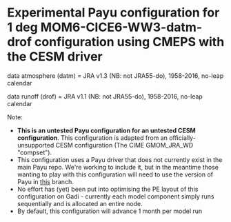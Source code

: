 # Experimental Payu configuration for 1 deg MOM6-CICE6-WW3-datm-drof configuration using CMEPS with the CESM driver

data atmosphere (datm) = JRA v1.3 (NB: not JRA55-do), 1958-2016, no-leap calendar

data runoff (drof) = JRA v1.1 (NB: not JRA55-do), 1958-2016, no-leap calendar

Note:
- **This is an untested Payu configuration for an untested CESM configuration**. This configuration is adapted from an officially-unsupported CESM configuration (The CIME GMOM_JRA_WD "compset").
- This configuration uses a Payu driver that does not currently exist in the main Payu repo. We're working to include it, but in the meantime those wanting to play with this configuration will need to use the version of Payu in [this](https://github.com/dougiesquire/payu/tree/cesm_cmeps) branch.
- No effort has (yet) been put into optimising the PE layout of this configuration on Gadi - currently each model component simply runs sequentially and is allocated an entire node.
- By default, this configuration will advance 1 month per model run
